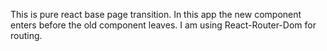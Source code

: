 This is pure react base page transition. In this app the new component enters before the old component leaves. I am using React-Router-Dom for routing.
